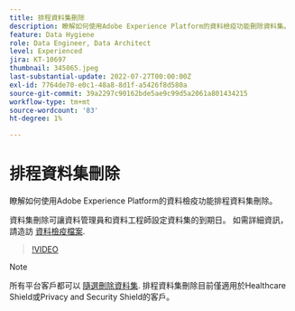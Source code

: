 ```yaml
---
title: 排程資料集刪除
description: 瞭解如何使用Adobe Experience Platform的資料檢疫功能刪除資料集。
feature: Data Hygiene
role: Data Engineer, Data Architect
level: Experienced
jira: KT-10697
thumbnail: 345065.jpeg
last-substantial-update: 2022-07-27T00:00:00Z
exl-id: 7764de70-e0c1-48a8-8d1f-a5426f8d580a
source-git-commit: 39a2297c90162bde5ae9c99d5a2061a801434215
workflow-type: tm+mt
source-wordcount: '83'
ht-degree: 1%

---
```


# 排程資料集刪除

瞭解如何使用Adobe Experience Platform的資料檢疫功能排程資料集刪除。

資料集刪除可讓資料管理員和資料工程師設定資料集的到期日。 如需詳細資訊，請造訪 [資料檢疫檔案](https://experienceleague.adobe.com/docs/experience-platform/hygiene/home.html?lang=zh-Hant).


>[!VIDEO](https://video.tv.adobe.com/v/345065?learn=on)

>[!NOTE]
>
> 所有平台客戶都可以 [隨選刪除資料集](https://experienceleague.adobe.com/docs/experience-platform/catalog/datasets/user-guide.html#delete). 排程資料集刪除目前僅適用於Healthcare Shield或Privacy and Security Shield的客戶。
